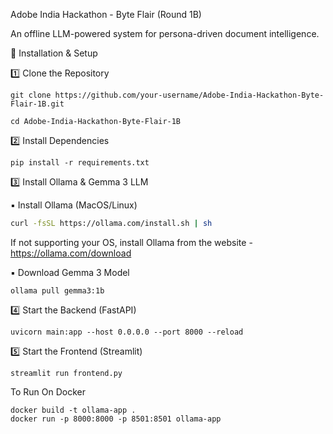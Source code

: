 
Adobe India Hackathon - Byte Flair (Round 1B)

An offline LLM-powered system for persona-driven document intelligence.

🔧 Installation & Setup

1️⃣ Clone the Repository

```
git clone https://github.com/your-username/Adobe-India-Hackathon-Byte-Flair-1B.git
````

```
cd Adobe-India-Hackathon-Byte-Flair-1B
```

2️⃣ Install Dependencies

```
pip install -r requirements.txt
```

3️⃣ Install Ollama & Gemma 3 LLM

▪️ Install Ollama (MacOS/Linux)


```bash
curl -fsSL https://ollama.com/install.sh | sh
```

If not supporting your OS, install Ollama from the website - https://ollama.com/download



▪️ Download Gemma 3 Model

```
ollama pull gemma3:1b
```

4️⃣ Start the Backend (FastAPI)

```
uvicorn main:app --host 0.0.0.0 --port 8000 --reload
```


5️⃣ Start the Frontend (Streamlit)

```
streamlit run frontend.py
```

To Run On Docker

```
docker build -t ollama-app .
docker run -p 8000:8000 -p 8501:8501 ollama-app
```

